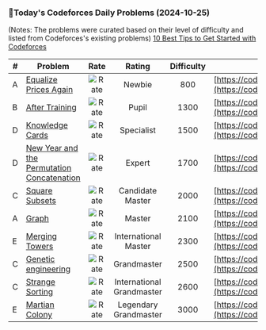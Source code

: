 ### 🌟Today's Codeforces Daily Problems (2024-10-25)
(Notes: The problems were curated based on their level of difficulty and listed from Codeforces's existing problems)
[10 Best Tips to Get Started with Codeforces](https://github.com/ika9810/Codeforces-Daily-Problems/blob/main/10%20Best%20Tips%20to%20Get%20Started%20with%20Codeforces.md)

| # | Problem | Rate| Rating | Difficulty | Contest |
|---| ----- | :--------: | :----------: | :----------: | ---------- |
|A|[Equalize Prices Again](https://codeforces.com/contest/1234/problem/A)|![Rate](https://img.shields.io/badge/Newbie-800-lightgrey)|Newbie|800|[https://codeforces.com/contest/1234](https://codeforces.com/contest/1234)|
|B|[After Training](https://codeforces.com/contest/195/problem/B)|![Rate](https://img.shields.io/badge/Pupil-1300-brightgreen)|Pupil|1300|[https://codeforces.com/contest/195](https://codeforces.com/contest/195)|
|D|[Knowledge Cards](https://codeforces.com/contest/1740/problem/D)|![Rate](https://img.shields.io/badge/Specialist-1500-9cf)|Specialist|1500|[https://codeforces.com/contest/1740](https://codeforces.com/contest/1740)|
|D|[New Year and the Permutation Concatenation](https://codeforces.com/contest/1091/problem/D)|![Rate](https://img.shields.io/badge/Expert-1700-blue)|Expert|1700|[https://codeforces.com/contest/1091](https://codeforces.com/contest/1091)|
|C|[Square Subsets](https://codeforces.com/contest/895/problem/C)|![Rate](https://img.shields.io/badge/Candidate%20Master-2000-blueviolet)|Candidate Master|2000|[https://codeforces.com/contest/895](https://codeforces.com/contest/895)|
|A|[Graph](https://codeforces.com/contest/1387/problem/A)|![Rate](https://img.shields.io/badge/Master-2100-orange)|Master|2100|[https://codeforces.com/contest/1387](https://codeforces.com/contest/1387)|
|E|[Merging Towers](https://codeforces.com/contest/1380/problem/E)|![Rate](https://img.shields.io/badge/International%20Master-2300-orange)|International Master|2300|[https://codeforces.com/contest/1380](https://codeforces.com/contest/1380)|
|C|[Genetic engineering](https://codeforces.com/contest/86/problem/C)|![Rate](https://img.shields.io/badge/Grandmaster-2500-red)|Grandmaster|2500|[https://codeforces.com/contest/86](https://codeforces.com/contest/86)|
|C|[Strange Sorting](https://codeforces.com/contest/484/problem/C)|![Rate](https://img.shields.io/badge/International%20Grandmaster-2600-red)|International Grandmaster|2600|[https://codeforces.com/contest/484](https://codeforces.com/contest/484)|
|E|[Martian Colony](https://codeforces.com/contest/154/problem/E)|![Rate](https://img.shields.io/badge/Legendary%20Grandmaster-3000-red)|Legendary Grandmaster|3000|[https://codeforces.com/contest/154](https://codeforces.com/contest/154)|
